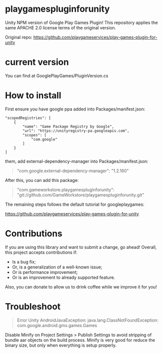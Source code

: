 # playgamespluginforunity
Unity NPM version of Google Play Games Plugin! This repository applies the same APACHE 2.0 license terms of the original version.

Original repo: https://github.com/playgameservices/play-games-plugin-for-unity

# current version
You can find at GooglePlayGames/PluginVersion.cs

# How to install
First ensure you have google ppa added into Packages/manifest.json:

```
"scopedRegistries": [
    {
        "name": "Game Package Registry by Google",
        "url": "https://unityregistry-pa.googleapis.com",
        "scopes": [
            "com.google"
        ]
    }
]
```

them, add external-dependency-manager into Packages/manifest.json:

> "com.google.external-dependency-manager": "1.2.160"

After this, you can add this package:

> "com.gameworkstore.playgamespluginforunity": "git://github.com/GameWorkstore/playgamespluginforunity.git"

The remaining steps follows the default tutorial for googleplaygames:

https://github.com/playgameservices/play-games-plugin-for-unity

# Contributions

If you are using this library and want to submit a change, go ahead! Overall, this project accepts contributions if:
- Is a bug fix;
- Or, is a generalization of a well-known issue;
- Or is performance improvement;
- Or is an improvement to already supported feature.

Also, you can donate to allow us to drink coffee while we improve it for you!

# Troubleshoot

> Error Unity AndroidJavaException: java.lang.ClassNotFoundException: com.google.android.gms.games.Games

Disable Minify on Project Settings > Publish Settings to avoid stripping of bundle aar objects on the build process.
Minify is very good for reduce the binary size,
but only when everything is setup properly.